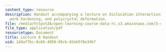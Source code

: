 ```yaml
---
content_type: resource
description: Handout accompanying a lecture on dislocation interactions, Orowan looping,
  work hardening, and polycrystal deformation.
file: /media/https%3A/open-learning-course-data-rc.s3.amazonaws.com/3-40j-physical-metallurgy-fall-2009/1d4af7bc8c66405095cb03eb5f0e34b7_MIT3_40JF09_fig08.pdf
file_type: application/pdf
resourcetype: Document
title: Lecture 8 Handout
uid: 1d4af7bc-8c66-4050-95cb-03eb5f0e34b7
---
```

